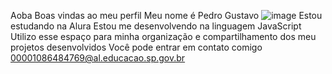 Aoba
Boas vindas ao meu perfil 
Meu nome é Pedro Gustavo 
![![image](https://github.com/JelaOrtodoxo/estudante/assets/174741855/ce0dd648-ba82-436b-a604-d3c4488e0a2b)
](link)
Estou estudando na Alura 
Estou me desenvolvendo na linguagem JavaScript
Utilizo esse espaço para minha organização e compartilhamento dos meu projetos desenvolvidos
Você pode entrar em contato comigo 
00001086484769@al.educacao.sp.gov.br
